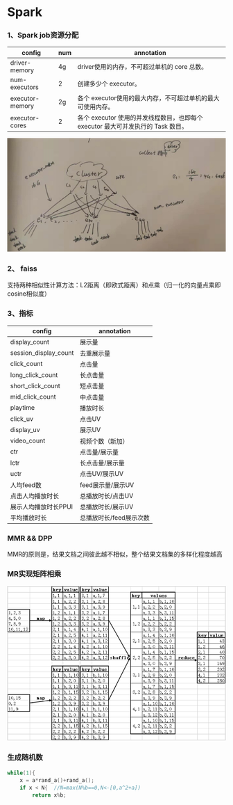 # Spark
### 1、Spark job资源分配

|config|num|annotation|
|--------|--------|--------|
|driver-memory	|4g	|driver使用的内存，不可超过单机的 core 总数。
|num-executors	|2 |创建多少个 executor。
|executor-memory	|2g	|各个 executor使用的最大内存，不可超过单机的最大可使用内存。
|executor-cores	|2	|各个 executor 使用的并发线程数目，也即每个 executor 最大可并发执行的 Task 数目。
![avatar](img/cluster.jpg)
### 2、 faiss

支持两种相似性计算方法：L2距离（即欧式距离）和点乘（归一化的向量点乘即cosine相似度）


### 3、指标
|config|annotation|
|--------|--------|
display_count |  展示量
session_display_count  | 去重展示量
click_count   |	点击量
long_click_count|长点击量
short_click_count|短点击量
mid_click_count |中点击量
playtime | 播放时长
click_uv| 点击UV
display_uv | 展示UV
video_count	| 视频个数（新加）
ctr	 | 点击量/展示量
lctr	 | 长点击量/展示量
uctr | 	点击UV/展示UV
人均feed数	 | feed展示量/展示UV
点击人均播放时长 | 	总播放时长/点击UV
展示人均播放时长PPUI | 	总播放时长/展示UV
平均播放时长	 | 总播放时长/feed展示次数

### MMR && DPP

MMR的原则是，结果文档之间彼此越不相似，整个结果文档集的多样化程度越高

### MR实现矩阵相乘

![avatar](img/MRMatrix.png)

### 生成随机数
```cpp
while(1){
    x = a*rand_a()+rand_a();
    if x < N{  //N=max(N%b==0,N<-[0,a^2+a])
        return x%b;
```